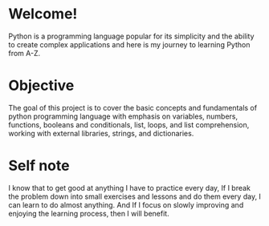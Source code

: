 # Welcome!

Python is a  programming language popular for its simplicity and the ability to create complex applications and here is my journey to learning Python from A-Z.


# Objective
The goal of this project is to cover the basic concepts and fundamentals of python programming language with emphasis on variables, numbers, functions, booleans and conditionals, list, loops, and list comprehension, working with external libraries, strings, and dictionaries.


# Self note
I know that to get good at anything I have to practice every day, If I break the problem down into small exercises and lessons and do them every day, I can learn to do almost anything. And If I focus on slowly improving and enjoying the learning process, then I will benefit. 
